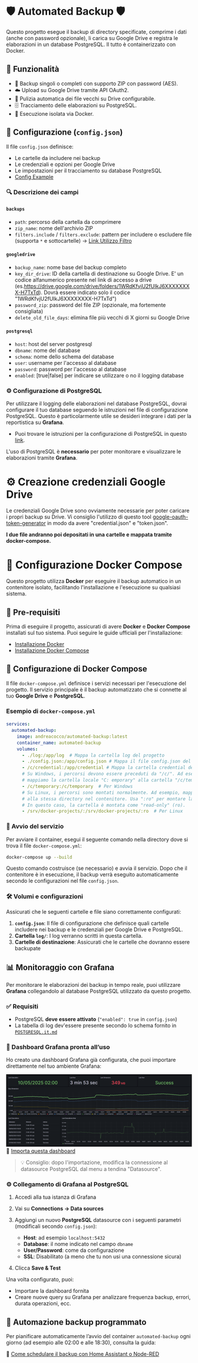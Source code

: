 # 🛡️ Automated Backup 🛡️

Questo progetto esegue il backup di directory specificate, comprime i dati (anche con password opzionale), li carica su Google Drive e registra le elaborazioni in un database PostgreSQL. Il tutto è containerizzato con Docker.

## 🧰 Funzionalità

- 🔐 Backup singoli o completi con supporto ZIP con password (AES).
- ☁️ Upload su Google Drive tramite API OAuth2.
- 🧹 Pulizia automatica dei file vecchi su Drive configurabile.
- 🗄️ Tracciamento delle elaborazioni su PostgreSQL.
- 🐳 Esecuzione isolata via Docker.

## 📝 Configurazione (`config.json`)

Il file `config.json` definisce:

- Le cartelle da includere nei backup
- Le credenziali e opzioni per Google Drive
- Le impostazioni per il tracciamento su database PostgreSQL
-  [Config Example](CONFIG_EXAMPLE.json)

### 🔍 Descrizione dei campi

#### `backups`

- `path`: percorso della cartella da comprimere
- `zip_name`: nome dell'archivio ZIP
- `filters.include` / `filters.exclude`: pattern per includere o escludere file (supporta `*` e sottocartelle) -> [Link Utilizzo Filtro](CONFIG_FILTER.it.md)

#### `googledrive`

- `backup_name`: nome base del backup completo
- `key_dir_drive`: ID della cartella di destinazione su Google Drive. E' un codice alfanumerico presente nel link di accesso a drive (es.https://drive.google.com/drive/folders/1WRdKfvjU2fUIkJ6XXXXXXXX-H7TxTd). Dovrà essere indicato solo il codice "1WRdKfvjU2fUIkJ6XXXXXXXX-H7TxTd")
- `password_zip`: password del file ZIP (opzionale, ma fortemente consigliata)
- `delete_old_file_days`: elimina file più vecchi di X giorni su Google Drive

#### `postgresql`
- `host`: host del server postgresql
- `dbname`: nome del database
- `schema`: nome dello schema del database
- `user`: username per l'accesso al database
- `password`: password per l'accesso al database
- `enabled`: [true|false]  per indicare se utilizzare o no il logging database

### ⚙️ Configurazione di PostgreSQL

Per utilizzare il logging delle elaborazioni nel database PostgreSQL, dovrai configurare il tuo database seguendo le istruzioni nel file di configurazione PostgreSQL. Questo è particolarmente utile se desideri integrare i dati per la reportistica su **Grafana**.

- Puoi trovare le istruzioni per la configurazione di PostgreSQL in questo [link](POSTGRESQL.it.md).
  
L'uso di PostgreSQL è **necessario** per poter monitorare e visualizzare le elaborazioni tramite **Grafana**.

# ⚙️ Creazione credenziali Google Drive

Le credenziali Google Drive sono ovviamente necessarie per poter caricare i propri backup su Drive.
Vi consiglio l'utilizzo di questo tool [google-oauth-token-generator](https://github.com/CoccoAndrea/google-oauth-token-generator/tree/main) in modo da avere "credential.json" e "token.json".

**I due file andranno poi depositati in una cartelle e mappata tramite docker-compose.**
# 🐳 Configurazione Docker Compose

Questo progetto utilizza **Docker** per eseguire il backup automatico in un contenitore isolato, facilitando l'installazione e l'esecuzione su qualsiasi sistema.

## 📝 Pre-requisiti

Prima di eseguire il progetto, assicurati di avere **Docker** e **Docker Compose** installati sul tuo sistema. Puoi seguire le guide ufficiali per l'installazione:

- [Installazione Docker](https://docs.docker.com/get-docker/)
- [Installazione Docker Compose](https://docs.docker.com/compose/install/)

## 🔧 Configurazione di Docker Compose

Il file `docker-compose.yml` definisce i servizi necessari per l'esecuzione del progetto. Il servizio principale è il backup automatizzato che si connette al tuo **Google Drive** e **PostgreSQL**.

### Esempio di `docker-compose.yml`

```yaml
services:
  automated-backup:
    image: andreacocco/automated-backup:latest
    container_name: automated-backup
    volumes:
      - ./log:/app/log  # Mappa la cartella log del progetto
      - ./config.json:/app/config.json # Mappa il file config.json del progetto
      - /c/credential:/app/credential # Mappa la cartella credential del progetto contenente il credential.json e token.json
      # Su Windows, i percorsi devono essere preceduti da "/c/". Ad esempio, per la cartella "temporary"
      # mappiamo la cartella locale "C:	emporary" alla cartella "/c/temporary" nel contenitore.
      - /c/temporary:/c/temporary  # Per Windows
      # Su Linux, i percorsi sono montati normalmente. Ad esempio, mappiamo la cartella "/srv/docker-projects"
      # alla stessa directory nel contenitore. Usa ":ro" per montare la cartella in sola lettura.
      # In questo caso, la cartella è montata come "read-only" (ro).
      - /srv/docker-projects/:/srv/docker-projects/:ro  # Per Linux
```

### 🔄 Avvio del servizio

Per avviare il container, esegui il seguente comando nella directory dove si trova il file `docker-compose.yml`:

```bash
docker-compose up --build
```

Questo comando costruisce (se necessario) e avvia il servizio. Dopo che il contenitore è in esecuzione, il backup verrà eseguito automaticamente secondo le configurazioni nel file `config.json`.

### 🛠️ Volumi e configurazioni

Assicurati che le seguenti cartelle e file siano correttamente configurati:

1. **`config.json`**: Il file di configurazione che definisce quali cartelle includere nei backup e le credenziali per Google Drive e PostgreSQL.
2. **Cartella `log/`**: I log verranno scritti in questa cartella.
3. **Cartelle di destinazione**: Assicurati che le cartelle che dovranno essere backupate

## 📊 Monitoraggio con Grafana

Per monitorare le elaborazioni dei backup in tempo reale, puoi utilizzare **Grafana** collegandolo al database PostgreSQL utilizzato da questo progetto.

### ✅ Requisiti

- PostgreSQL **deve essere attivato** (`"enabled": true` in `config.json`)
- La tabella di log dev'essere presente secondo lo schema fornito in [`POSTGRESQL.it.md`](POSTGRESQL.it.md)

### 🧭 Dashboard Grafana pronta all’uso

Ho creato una dashboard Grafana già configurata, che puoi importare direttamente nel tuo ambiente Grafana:

![Dashboard Grafana](Grafana.png)
🔗 [Importa questa dashboard](Grafana_Dashboard.json)


> 💡 Consiglio: dopo l'importazione, modifica la connessione al datasource PostgreSQL dal menu a tendina "Datasource".

### ⚙️ Collegamento di Grafana al PostgreSQL

1. Accedi alla tua istanza di Grafana
2. Vai su **Connections → Data sources**
3. Aggiungi un nuovo **PostgreSQL** datasource con i seguenti parametri (modificali secondo `config.json`):
   - **Host**: ad esempio `localhost:5432`
   - **Database**: il nome indicato nel campo `dbname`
   - **User/Password**: come da configurazione
   - **SSL**: Disabilitato (a meno che tu non usi una connessione sicura)

4. Clicca **Save & Test**

Una volta configurato, puoi:
- Importare la dashboard fornita
- Creare nuove query su Grafana per analizzare frequenza backup, errori, durata operazioni, ecc.

## 📅 Automazione backup programmato

Per pianificare automaticamente l’avvio del container `automated-backup` ogni giorno (ad esempio alle 02:00 e alle 18:30), consulta la guida:

📄 [Come schedulare il backup con Home Assistant o Node-RED](AUTOMATION.it.md)